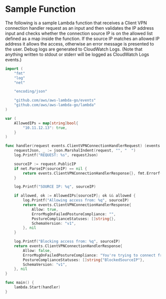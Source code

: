 # Sample Function

The following is a sample Lambda function that receives a Client VPN connection handler request as an input and then validates the IP address input and checks whether the connection source IP is on the allowed list defined as a map inside the function. If the source IP matches an allowed IP address it allows the access, otherwise an error message is presented to the user. Debug logs are generated to CloudWatch Logs. (Note that anything written to stdout or stderr will be logged as CloudWatch Logs events.)

```go
import (
	"fmt"
	"log"
	"net"

	"encoding/json"

	"github.com/aws/aws-lambda-go/events"
	"github.com/aws/aws-lambda-go/lambda"
)

var (
	AllowedIPs = map[string]bool{
		"10.11.12.13": true,
	}
)

func handler(request events.ClientVPNConnectionHandlerRequest) (events.ClientVPNConnectionHandlerResponse, error) {
	requestJson, _ := json.MarshalIndent(request, "", "  ")
	log.Printf("REQUEST: %s", requestJson)

	sourceIP := request.PublicIP
	if net.ParseIP(sourceIP) == nil {
		return events.ClientVPNConnectionHandlerResponse{}, fmt.Errorf("Invalid parameter PublicIP passed in request: %q", sourceIP)
	}

	log.Printf("SOURCE IP: %q", sourceIP)

	if allowed, ok := AllowedIPs[sourceIP]; ok && allowed {
		log.Printf("Allowing access from: %q", sourceIP)
		return events.ClientVPNConnectionHandlerResponse{
			Allow: true,
			ErrorMsgOnFailedPostureCompliance: "",
			PostureComplianceStatuses: []string{},
			SchemaVersion: "v1",
		}, nil
	}

	log.Printf("Blocking access from: %q", sourceIP)
	return events.ClientVPNConnectionHandlerResponse{
		Allow: false,
		ErrorMsgOnFailedPostureCompliance: "You're trying to connect from an IP address that is not allowed.",
		PostureComplianceStatuses: []string{"BlockedSourceIP"},
		SchemaVersion: "v1",
	}, nil
}

func main() {
	lambda.Start(handler)
}
```

